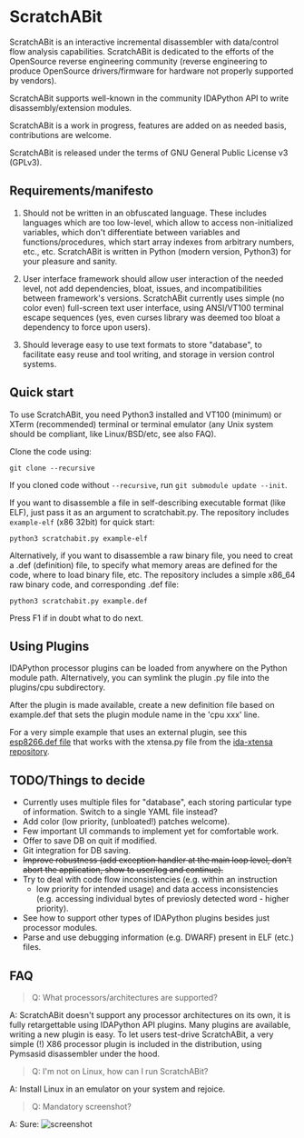 ScratchABit
===========

ScratchABit is an interactive incremental disassembler with data/control
flow analysis capabilities. ScratchABit is dedicated to the efforts of
the OpenSource reverse engineering community (reverse engineering to
produce OpenSource drivers/firmware for hardware not properly supported
by vendors).

ScratchABit supports well-known in the community IDAPython API to write
disassembly/extension modules.

ScratchABit is a work in progress, features are added on as needed basis,
contributions are welcome.

ScratchABit is released under the terms of GNU General Public License v3
(GPLv3).


Requirements/manifesto
----------------------

1. Should not be written in an obfuscated language. These includes languages
which are too low-level, which allow to access non-initialized variables,
which don't differentiate between variables and functions/procedures, which
start array indexes from arbitrary numbers, etc., etc. ScratchABit is
written in Python (modern version, Python3) for your pleasure and sanity.

2. User interface framework should allow user interaction of the needed
level, not add dependencies, bloat, issues, and incompatibilities between
framework's versions. ScratchABit currently uses simple (no color even)
full-screen text user interface, using ANSI/VT100 terminal escape sequences
(yes, even curses library was deemed too bloat a dependency to force upon
users).

3. Should leverage easy to use text formats to store "database", to
facilitate easy reuse and tool writing, and storage in version control
systems.


Quick start
-----------

To use ScratchABit, you need Python3 installed and VT100 (minimum) or
XTerm (recommended) terminal or terminal emulator (any Unix system
should be compliant, like Linux/BSD/etc, see also FAQ).

Clone the code using:

    git clone --recursive

If you cloned code without `--recursive`, run `git submodule update --init`.

If you want to disassemble a file in self-describing executable format
(like ELF), just pass it as an argument to scratchabit.py. The repository
includes `example-elf` (x86 32bit) for quick start:

    python3 scratchabit.py example-elf

Alternatively, if you want to disassemble a raw binary file, you need
to creat a .def (definition) file, to specify what memory areas are
defined for the code, where to load binary file, etc. The repository
includes a simple x86_64 raw binary code, and corresponding .def file:

    python3 scratchabit.py example.def

Press F1 if in doubt what to do next.

Using Plugins
-------------

IDAPython processor plugins can be loaded from anywhere on the Python
module path. Alternatively, you can symlink the plugin .py file into
the plugins/cpu subdirectory.

After the plugin is made available, create a new definition file based
on example.def that sets the plugin module name in the 'cpu xxx' line.

For a very simple example that uses an external plugin, see this
[esp8266.def file](https://gist.github.com/projectgus/f898d5798e3e44240796)
that works with the xtensa.py file from the
[ida-xtensa repository](https://github.com/pfalcon/ida-xtensa).

TODO/Things to decide
---------------------

* Currently uses multiple files for "database", each storing particular
  type of information. Switch to a single YAML file instead?
* Add color (low priority, (unbloated!) patches welcome).
* Few important UI commands to implement yet for comfortable work.
* Offer to save DB on quit if modified.
* Git integration for DB saving.
* ~~Improve robustness (add exception handler at the main loop level, don't
  abort the application, show to user/log and continue).~~
* Try to deal with code flow inconsistencies (e.g. within an instruction
  - low priority for intended usage) and data access inconsistencies (e.g.
  accessing individual bytes of previosly detected word - higher priority).
* See how to support other types of IDAPython plugins besides just processor
  modules.
* Parse and use debugging information (e.g. DWARF) present in ELF (etc.)
  files.


FAQ
---

> Q: What processors/architectures are supported?

A: ScratchABit doesn't support any processor architectures on its own,
it is fully retargettable using IDAPython API plugins. Many plugins are
available, writing a new plugin is easy. To let users test-drive
ScratchABit, a very simple (!) X86 processor plugin is included in the
distribution, using Pymsasid disassembler under the hood.

> Q: I'm not on Linux, how can I run ScratchABit?

A: Install Linux in an emulator on your system and rejoice.

> Q: Mandatory screenshot?

A: Sure:
![screenshot](https://raw.githubusercontent.com/pfalcon/ScratchABit/master/docs/scratchabit.png)
